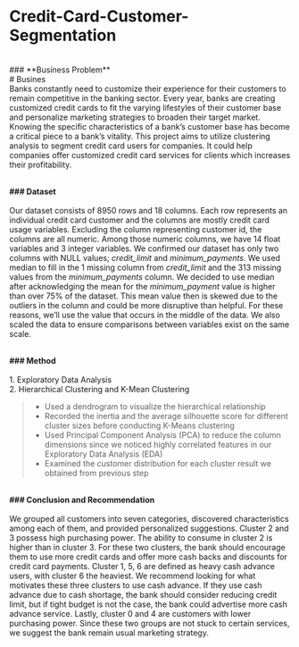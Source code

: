 # Credit-Card-Customer-Segmentation

<br>
### **Business Problem**<br>
# Busines
<br>Banks constantly need to customize their experience for their customers to remain competitive in the banking sector. Every year, banks are creating customized credit cards to fit the varying lifestyles of their customer base and personalize marketing strategies to broaden their target market. Knowing the specific characteristics of a bank’s customer base has become a critical piece to a bank’s vitality. This project aims to utilize clustering analysis to segment credit card users for companies. It could help companies offer customized credit card services for clients which increases their profitability.


<br>**### Dataset**<br>
<br>Our dataset consists of 8950 rows and 18 columns. Each row represents an individual credit card customer and the columns are mostly credit card usage variables. Excluding the column representing customer id, the columns are all numeric. Among those numeric columns, we have 14 float variables and 3 integer variables. We confirmed our dataset has only two columns with NULL values; *credit_limit* and *minimum_payments*. We used median to fill in the 1 missing column from *credit_limit* and the 313 missing values from the *minimum_payments* column. We decided to use median after acknowledging the mean for the *minimum_payment* value is higher than over 75% of the dataset. This mean value then is skewed due to the outliers in the column and could be more disruptive than helpful. For these reasons, we’ll use the value that occurs in the middle of the data. We also scaled the data to ensure comparisons between variables exist on the same scale. 


<br>**### Method**<br>
<br>1. Exploratory Data Analysis
<br>2. Hierarchical Clustering and K-Mean Clustering
> * Used a dendrogram to visualize the hierarchical relationship
> * Recorded the inertia and the average silhouette score for different cluster sizes before conducting K-Means clustering
> * Used Principal Component Analysis (PCA) to reduce the column dimensions since we noticed highly correlated features in our Exploratory Data Analysis (EDA)
> * Examined the customer distribution for each cluster result we obtained from previous step


<br>**### Conclusion and Recommendation**<br>
<br>We grouped all customers into seven categories, discovered characteristics among each of them, and provided personalized suggestions. Cluster 2 and 3 possess high purchasing power. The ability to consume in cluster 2 is higher than in cluster 3. For these two clusters, the bank should encourage them to use more credit cards and offer more cash backs and discounts for credit card payments. Cluster 1, 5, 6 are defined as heavy cash advance users, with cluster 6 the heaviest. We recommend looking for what motivates these three clusters to use cash advance. If they use cash advance due to cash shortage, the bank should consider reducing credit limit, but if tight budget is not the case, the bank could advertise more cash advance service. Lastly, cluster 0 and 4 are customers with lower purchasing power. Since these two groups are not stuck to certain services, we suggest the bank remain usual marketing strategy.


